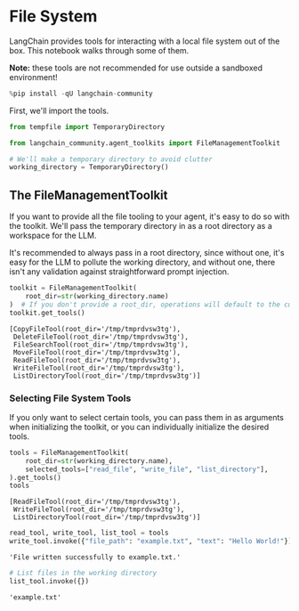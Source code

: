 # File System

LangChain provides tools for interacting with a local file system out of the box. This notebook walks through some of them.

**Note:** these tools are not recommended for use outside a sandboxed environment! 


```python
%pip install -qU langchain-community
```

First, we'll import the tools.


```python
from tempfile import TemporaryDirectory

from langchain_community.agent_toolkits import FileManagementToolkit

# We'll make a temporary directory to avoid clutter
working_directory = TemporaryDirectory()
```

## The FileManagementToolkit

If you want to provide all the file tooling to your agent, it's easy to do so with the toolkit. We'll pass the temporary directory in as a root directory as a workspace for the LLM.

It's recommended to always pass in a root directory, since without one, it's easy for the LLM to pollute the working directory, and without one, there isn't any validation against
straightforward prompt injection.


```python
toolkit = FileManagementToolkit(
    root_dir=str(working_directory.name)
)  # If you don't provide a root_dir, operations will default to the current working directory
toolkit.get_tools()
```




    [CopyFileTool(root_dir='/tmp/tmprdvsw3tg'),
     DeleteFileTool(root_dir='/tmp/tmprdvsw3tg'),
     FileSearchTool(root_dir='/tmp/tmprdvsw3tg'),
     MoveFileTool(root_dir='/tmp/tmprdvsw3tg'),
     ReadFileTool(root_dir='/tmp/tmprdvsw3tg'),
     WriteFileTool(root_dir='/tmp/tmprdvsw3tg'),
     ListDirectoryTool(root_dir='/tmp/tmprdvsw3tg')]



### Selecting File System Tools

If you only want to select certain tools, you can pass them in as arguments when initializing the toolkit, or you can individually initialize the desired tools.


```python
tools = FileManagementToolkit(
    root_dir=str(working_directory.name),
    selected_tools=["read_file", "write_file", "list_directory"],
).get_tools()
tools
```




    [ReadFileTool(root_dir='/tmp/tmprdvsw3tg'),
     WriteFileTool(root_dir='/tmp/tmprdvsw3tg'),
     ListDirectoryTool(root_dir='/tmp/tmprdvsw3tg')]




```python
read_tool, write_tool, list_tool = tools
write_tool.invoke({"file_path": "example.txt", "text": "Hello World!"})
```




    'File written successfully to example.txt.'




```python
# List files in the working directory
list_tool.invoke({})
```




    'example.txt'




```python

```
